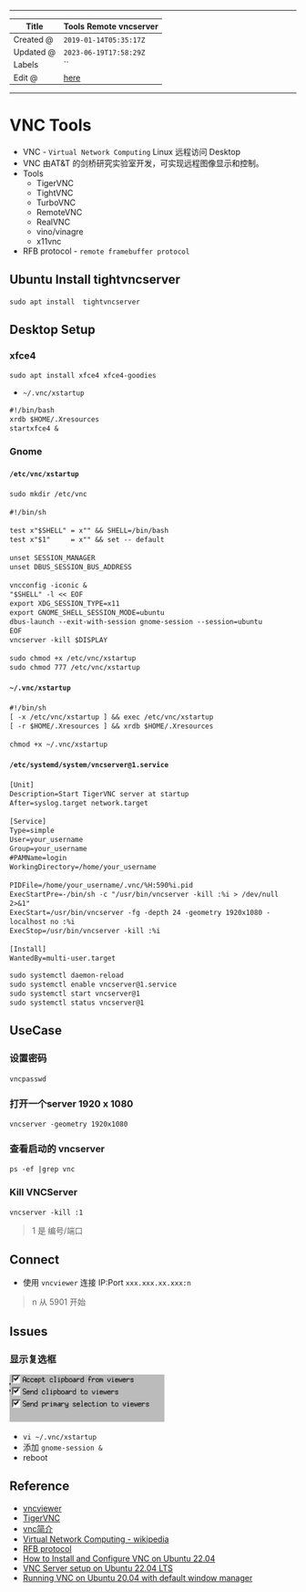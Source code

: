 -----

| Title     | Tools Remote vncserver                               |
| --------- | ---------------------------------------------------- |
| Created @ | `2019-01-14T05:35:17Z`                               |
| Updated @ | `2023-06-19T17:58:29Z`                               |
| Labels    | \`\`                                                 |
| Edit @    | [here](https://github.com/junxnone/linux/issues/103) |

-----

# VNC Tools

  - VNC - `Virtual Network Computing` Linux 远程访问 Desktop
  - VNC 由AT\&T 的剑桥研究实验室开发，可实现远程图像显示和控制。
  - Tools
      - TigerVNC
      - TightVNC
      - TurboVNC
      - RemoteVNC
      - RealVNC
      - vino/vinagre
      - x11vnc
  - RFB protocol - `remote framebuffer protocol`

## Ubuntu Install tightvncserver

    sudo apt install  tightvncserver

## Desktop Setup

### xfce4

    sudo apt install xfce4 xfce4-goodies

  - `~/.vnc/xstartup`

<!-- end list -->

    #!/bin/bash
    xrdb $HOME/.Xresources
    startxfce4 &

### Gnome

#### `/etc/vnc/xstartup`

    sudo mkdir /etc/vnc

    #!/bin/sh
    
    test x"$SHELL" = x"" && SHELL=/bin/bash
    test x"$1"     = x"" && set -- default
    
    unset SESSION_MANAGER
    unset DBUS_SESSION_BUS_ADDRESS
    
    vncconfig -iconic &
    "$SHELL" -l << EOF
    export XDG_SESSION_TYPE=x11
    export GNOME_SHELL_SESSION_MODE=ubuntu
    dbus-launch --exit-with-session gnome-session --session=ubuntu
    EOF
    vncserver -kill $DISPLAY

    sudo chmod +x /etc/vnc/xstartup
    sudo chmod 777 /etc/vnc/xstartup

#### `~/.vnc/xstartup`

    #!/bin/sh
    [ -x /etc/vnc/xstartup ] && exec /etc/vnc/xstartup
    [ -r $HOME/.Xresources ] && xrdb $HOME/.Xresources

    chmod +x ~/.vnc/xstartup

#### `/etc/systemd/system/vncserver@1.service`

``` 
[Unit]
Description=Start TigerVNC server at startup
After=syslog.target network.target

[Service]
Type=simple
User=your_username
Group=your_username
#PAMName=login
WorkingDirectory=/home/your_username

PIDFile=/home/your_username/.vnc/%H:590%i.pid
ExecStartPre=-/bin/sh -c "/usr/bin/vncserver -kill :%i > /dev/null 2>&1"
ExecStart=/usr/bin/vncserver -fg -depth 24 -geometry 1920x1080 -localhost no :%i
ExecStop=/usr/bin/vncserver -kill :%i

[Install]
WantedBy=multi-user.target

```

    sudo systemctl daemon-reload
    sudo systemctl enable vncserver@1.service
    sudo systemctl start vncserver@1
    sudo systemctl status vncserver@1

## UseCase

### 设置密码

    vncpasswd

### 打开一个server 1920 x 1080

    vncserver -geometry 1920x1080

### 查看启动的 vncserver

    ps -ef |grep vnc

### Kill VNCServer

    vncserver -kill :1

> 1 是 编号/端口

## Connect

  - 使用 `vncviewer` 连接 IP:Port `xxx.xxx.xx.xxx:n`

> n 从 5901 开始

## Issues

### 显示复选框

![image](media/b8666416d1c9ae268b6a6936ae3e05fa9566cf02.png)

  - `vi ~/.vnc/xstartup`
  - 添加 `gnome-session &`
  - reboot

## Reference

  - [vncviewer](https://www.realvnc.com/en/connect/download/viewer/)
  - [TigerVNC](https://tigervnc.org/)
  - [vnc简介](https://github.com/levinit/itnotes/blob/main/vnc.md)
  - [Virtual Network Computing -
    wikipedia](https://en.wikipedia.org/wiki/Virtual_Network_Computing)
  - [RFB protocol](https://en.wikipedia.org/wiki/RFB_protocol)
  - [How to Install and Configure VNC on
    Ubuntu 22.04](https://www.digitalocean.com/community/tutorials/how-to-install-and-configure-vnc-on-ubuntu-22-04)
  - [VNC Server setup on Ubuntu 22.04
    LTS](https://gist.github.com/indyfromoz/739cd53d47b91ba1d3b540ab53b1f46c)
  - [Running VNC on Ubuntu 20.04 with default window
    manager](https://www.nodinrogers.com/post/2021-11-15-connecting-to-ubuntu-via-vnc-default-wm/)
